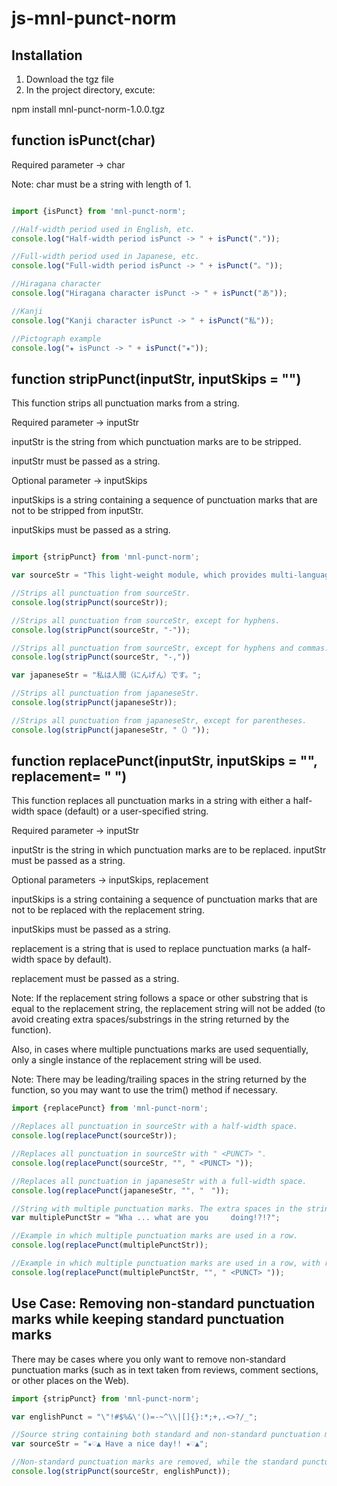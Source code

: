 # js-mnl-punct-norm

## Installation

1. Download the tgz file
2. In the project directory, excute:

npm install mnl-punct-norm-1.0.0.tgz

## function isPunct(char)

Required parameter -> char

Note: char must be a string with length of 1.

```javascript

import {isPunct} from 'mnl-punct-norm';

//Half-width period used in English, etc.
console.log("Half-width period isPunct -> " + isPunct("."));

//Full-width period used in Japanese, etc.
console.log("Full-width period isPunct -> " + isPunct("。"));

//Hiragana character
console.log("Hiragana character isPunct -> " + isPunct("あ"));

//Kanji
console.log("Kanji character isPunct -> " + isPunct("私"));

//Pictograph example
console.log("★ isPunct -> " + isPunct("★"));
```

## function stripPunct(inputStr, inputSkips = "")

This function strips all punctuation marks from a string.

Required parameter -> inputStr

inputStr is the string from which punctuation marks are to be stripped.

inputStr must be passed as a string.

Optional parameter -> inputSkips

inputSkips is a string containing a sequence of punctuation marks that are not to be stripped from inputStr. 

inputSkips must be passed as a string. 

```javascript

import {stripPunct} from 'mnl-punct-norm';

var sourceStr = "This light-weight module, which provides multi-language support, normalizes punctuation in strings.";

//Strips all punctuation from sourceStr.
console.log(stripPunct(sourceStr));

//Strips all punctuation from sourceStr, except for hyphens.
console.log(stripPunct(sourceStr, "-"));

//Strips all punctuation from sourceStr, except for hyphens and commas.
console.log(stripPunct(sourceStr, "-,"))

var japaneseStr = "私は人間（にんげん）です。";

//Strips all punctuation from japaneseStr.
console.log(stripPunct(japaneseStr));

//Strips all punctuation from japaneseStr, except for parentheses.
console.log(stripPunct(japaneseStr, "（）"));

```

## function replacePunct(inputStr, inputSkips = "", replacement= " ")

This function replaces all punctuation marks in a string with either a half-width space (default) or a user-specified string.

Required parameter -> inputStr

inputStr is the string in which punctuation marks are to be replaced. inputStr must be passed as a string.

Optional parameters -> inputSkips, replacement

inputSkips is a string containing a sequence of punctuation marks that are not to be replaced with the replacement string. 

inputSkips must be passed as a string. 

replacement is a string that is used to replace punctuation marks (a half-width space by default). 

replacement must be passed as a string. 

Note: If the replacement string follows a space or other substring that is equal to the replacement string, the replacement string will not be added (to avoid creating extra spaces/substrings in the string returned by the function). 

Also, in cases where multiple punctuations marks are used sequentially, only a single instance of the replacement string will be used.

Note: There may be leading/trailing spaces in the string returned by the function, so you may want to use the trim() method if necessary.

```javascript
import {replacePunct} from 'mnl-punct-norm';

//Replaces all punctuation in sourceStr with a half-width space.
console.log(replacePunct(sourceStr));

//Replaces all punctuation in sourceStr with " <PUNCT> ".
console.log(replacePunct(sourceStr, "", " <PUNCT> "));

//Replaces all punctuation in japaneseStr with a full-width space.
console.log(replacePunct(japaneseStr, "", "　"));

//String with multiple punctuation marks. The extra spaces in the string are not normalized by the function.
var multiplePunctStr = "Wha ... what are you     doing!?!?";

//Example in which multiple punctuation marks are used in a row.
console.log(replacePunct(multiplePunctStr));

//Example in which multiple punctuation marks are used in a row, with replacement passed as " <PUNCT> ".
console.log(replacePunct(multiplePunctStr, "", " <PUNCT> "));
```

## Use Case: Removing non-standard punctuation marks while keeping standard punctuation marks

There may be cases where you only want to remove non-standard punctuation marks (such as in text taken from reviews, comment sections, or other places on the Web).

```javascript
import {stripPunct} from 'mnl-punct-norm';

var englishPunct = "\"!#$%&\'()=-~^\\|[]{}:*;+,.<>?/_";

//Source string containing both standard and non-standard punctuation marks.
var sourceStr = "★♡▲ Have a nice day!! ★♡▲";

//Non-standard punctuation marks are removed, while the standard punctuation marks remain.
console.log(stripPunct(sourceStr, englishPunct));

```
